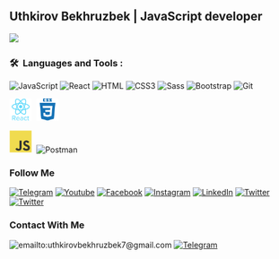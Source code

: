 

##  Uthkirov Bekhruzbek | JavaScript developer
![](https://readme-typing-svg.herokuapp.com?font=Montserrat&color=coral&lines=I'm+a+Frontend+Developer;I'm+a+React+JS+Developer;)

### 🛠 &nbsp;Languages and Tools :
![JavaScript](https://img.shields.io/badge/-JavaScript-082032?style=for-the-badge&logo=JavaScript&logoColor=#FEC260)
![React](https://img.shields.io/badge/-React-082032?style=for-the-badge&logo=React&logoColor=#61DAFB)
![HTML](https://img.shields.io/badge/-HTML5-082032?style=for-the-badge&logo=HTML5&logoColor=#185ADB)
![CSS3](https://img.shields.io/badge/-CSS3-082032?style=for-the-badge&logo=CSS3&logoColor=1572B6)
![Sass](https://img.shields.io/badge/-Sass-082032?style=for-the-badge&logo=Sass&logoColor=CC6699)
![Bootstrap](https://img.shields.io/badge/-Bootstrap-082032?style=for-the-badge&logo=Bootstrap&logoColor=#7952B3)
![Git](https://img.shields.io/badge/-Git-082032?style=for-the-badge&logo=Git&logoColor=#F05032)


<img src="https://github.com/devicons/devicon/blob/master/icons/react/react-original-wordmark.svg" title="React" alt="React" width="40" height="40"/>&nbsp;
<img src="https://github.com/devicons/devicon/blob/master/icons/css3/css3-plain-wordmark.svg"  title="CSS3" alt="CSS" width="40" height="40"/>&nbsp;

<img src="https://github.com/devicons/devicon/blob/master/icons/javascript/javascript-original.svg" title="JavaScript" alt="JavaScript" width="40" height="40"/>&nbsp;
<img src="https://www.vectorlogo.zone/logos/getpostman/getpostman-icon.svg" title="Postman"  alt="Postman" width="40" height="40"/>&nbsp;


### Follow Me

[![Telegram](https://img.shields.io/badge/-Telegram-082032?style=for-the-badge&logo=Telegram&logoColor=#26A5E4)](https://t.me/boburbek_uthkirov)
[![Youtube](https://img.shields.io/badge/-YouTube-082032?style=for-the-badge&logo=Youtube&logoColor=FF0000)](https://www.youtube.com)
[![Facebook](https://img.shields.io/badge/-Facebook-082032?style=for-the-badge&logo=Facebook&logoColor=#1877F2)](https://www.facebook.com/marshmello_1101)
[![Instagram](https://img.shields.io/badge/-Instagram-082032?style=for-the-badge&logo=Instagram&logoColor=#E4405F)](https://www.instagram.com/_boburbek_dev/)
[![LinkedIn](https://img.shields.io/badge/-LinkedIn-082032?style=for-the-badge&logo=LinkedIn&logoColor=0A66C2)](https://www.linkedin.com/in/boburbek-uthkirov-bb4265243/)
[![Twitter](https://img.shields.io/badge/-Twitter-082032?style=for-the-badge&logo=Twitter&logoColor=#1DA1F2)](https://www.twitter.com/#)
[![Twitter](https://img.shields.io/badge/-Twitter-082032?style=for-the-badge&logo=Twitter&logoColor=#1DA1F2)](https://www.twitter.com/#)


<!--   GitHub stats graph -->





### Contact With Me

![emailto:uthkirovbekhruzbek7@gmail.com](https://img.shields.io/badge/-Boburbek.uthkirov@gmail.com-082032?style=for-the-badge&logo=Gmail&logoColor=#EA4335)
[![Telegram](https://img.shields.io/badge/-Telegram-082032?style=for-the-badge&logo=Telegram&logoColor=#26A5E4)](https://t.me/boburbek_uthkirov)

